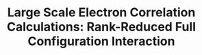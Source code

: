 ---
layout: default
title: "Large Scale Electron Correlation Calculations: Rank-Reduced Full Configuration Interaction"
authors: Fales, B.S; <b>Seritan, S.</b>; Settje, N.F.; Levine, B.G.; Koch, H.; Martinez, T.J.
doi: 10.1021/acs.jctc.8b00382
img: temp.jpg
---